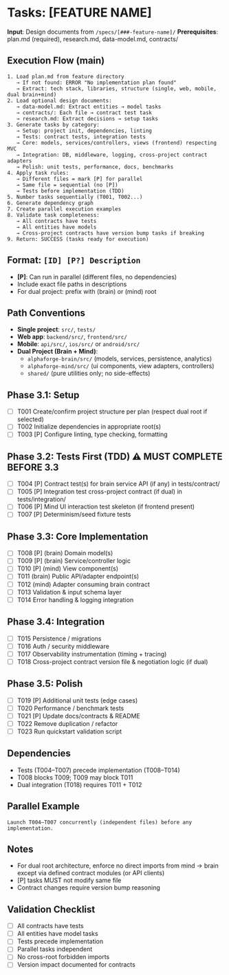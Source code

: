 # Tasks: [FEATURE NAME]

**Input**: Design documents from `/specs/[###-feature-name]/`
**Prerequisites**: plan.md (required), research.md, data-model.md, contracts/

## Execution Flow (main)
```
1. Load plan.md from feature directory
   → If not found: ERROR "No implementation plan found"
   → Extract: tech stack, libraries, structure (single, web, mobile, dual brain+mind)
2. Load optional design documents:
   → data-model.md: Extract entities → model tasks
   → contracts/: Each file → contract test task
   → research.md: Extract decisions → setup tasks
3. Generate tasks by category:
   → Setup: project init, dependencies, linting
   → Tests: contract tests, integration tests
   → Core: models, services/controllers, views (frontend) respecting MVC
   → Integration: DB, middleware, logging, cross-project contract adapters
   → Polish: unit tests, performance, docs, benchmarks
4. Apply task rules:
   → Different files = mark [P] for parallel
   → Same file = sequential (no [P])
   → Tests before implementation (TDD)
5. Number tasks sequentially (T001, T002...)
6. Generate dependency graph
7. Create parallel execution examples
8. Validate task completeness:
   → All contracts have tests
   → All entities have models
   → Cross-project contracts have version bump tasks if breaking
9. Return: SUCCESS (tasks ready for execution)
```

## Format: `[ID] [P?] Description`
- **[P]**: Can run in parallel (different files, no dependencies)
- Include exact file paths in descriptions
- For dual project: prefix with (brain) or (mind) root

## Path Conventions
- **Single project**: `src/`, `tests/`
- **Web app**: `backend/src/`, `frontend/src/`
- **Mobile**: `api/src/`, `ios/src/` or `android/src/`
- **Dual Project (Brain + Mind)**:
  - `alphaforge-brain/src/` (models, services, persistence, analytics)
  - `alphaforge-mind/src/` (ui components, view adapters, controllers)
  - `shared/` (pure utilities only; no side-effects)

## Phase 3.1: Setup
- [ ] T001 Create/confirm project structure per plan (respect dual root if selected)
- [ ] T002 Initialize dependencies in appropriate root(s)
- [ ] T003 [P] Configure linting, type checking, formatting

## Phase 3.2: Tests First (TDD) ⚠️ MUST COMPLETE BEFORE 3.3
- [ ] T004 [P] Contract test(s) for brain service API (if any) in tests/contract/
- [ ] T005 [P] Integration test cross-project contract (if dual) in tests/integration/
- [ ] T006 [P] Mind UI interaction test skeleton (if frontend present)
- [ ] T007 [P] Determinism/seed fixture tests

## Phase 3.3: Core Implementation
- [ ] T008 [P] (brain) Domain model(s)
- [ ] T009 [P] (brain) Service/controller logic
- [ ] T010 [P] (mind) View component(s)
- [ ] T011 (brain) Public API/adapter endpoint(s)
- [ ] T012 (mind) Adapter consuming brain contract
- [ ] T013 Validation & input schema layer
- [ ] T014 Error handling & logging integration

## Phase 3.4: Integration
- [ ] T015 Persistence / migrations
- [ ] T016 Auth / security middleware
- [ ] T017 Observability instrumentation (timing + tracing)
- [ ] T018 Cross-project contract version file & negotiation logic (if dual)

## Phase 3.5: Polish
- [ ] T019 [P] Additional unit tests (edge cases)
- [ ] T020 Performance / benchmark tests
- [ ] T021 [P] Update docs/contracts & README
- [ ] T022 Remove duplication / refactor
- [ ] T023 Run quickstart validation script

## Dependencies
- Tests (T004–T007) precede implementation (T008–T014)
- T008 blocks T009; T009 may block T011
- Dual integration (T018) requires T011 + T012

## Parallel Example
```
Launch T004–T007 concurrently (independent files) before any implementation.
```

## Notes
- For dual root architecture, enforce no direct imports from mind → brain except via defined contract modules (or API clients)
- [P] tasks MUST not modify same file
- Contract changes require version bump reasoning

## Validation Checklist
- [ ] All contracts have tests
- [ ] All entities have model tasks
- [ ] Tests precede implementation
- [ ] Parallel tasks independent
- [ ] No cross-root forbidden imports
- [ ] Version impact documented for contracts
